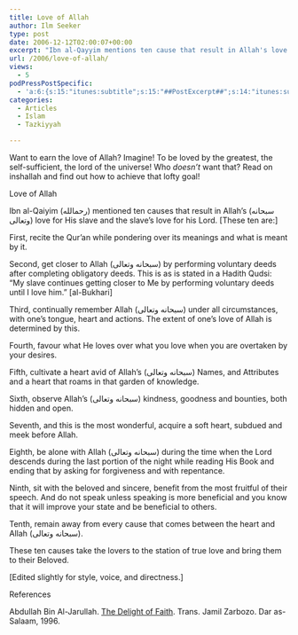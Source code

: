```yaml
---
title: Love of Allah
author: Ilm Seeker
type: post
date: 2006-12-12T02:00:07+00:00
excerpt: "Ibn al-Qayyim mentions ten cause that result in Allah's love for His slave: recite Qur'an, voluntary deeds, remember Allah, favour what He loves, ..."
url: /2006/love-of-allah/
views:
  - 5
podPressPostSpecific:
  - 'a:6:{s:15:"itunes:subtitle";s:15:"##PostExcerpt##";s:14:"itunes:summary";s:15:"##PostExcerpt##";s:15:"itunes:keywords";s:17:"##WordPressCats##";s:13:"itunes:author";s:10:"##Global##";s:15:"itunes:explicit";s:2:"No";s:12:"itunes:block";s:2:"No";}'
categories:
  - Articles
  - Islam
  - Tazkiyyah

---
```

Want to earn the love of Allah? Imagine! To be loved by the greatest, the self-sufficient, the lord of the universe! Who _doesn&#8217;t_ want that? Read on inshallah and find out how to achieve that lofty goal!

<div class="miniTitle">
  Love of Allah
</div>

Ibn al-Qaiyim (رحمالله) mentioned ten causes that result in Allah&#8217;s (سبحانه وتعالى) love for His slave and the slave&#8217;s love for his Lord. [These ten are:]

First, recite the Qur&#8217;an while pondering over its meanings and what is meant by it.

Second, get closer to Allah (سبحانه وتعالى) by performing voluntary deeds after completing obligatory deeds. This is as is stated in a Hadith Qudsi: &#8220;My slave continues getting closer to Me by performing voluntary deeds until I love him.&#8221; [al-Bukhari]

Third, continually remember Allah (سبحانه وتعالى) under all circumstances, with one&#8217;s tongue, heart and actions. The extent of one&#8217;s love of Allah is determined by this.

Fourth, favour what He loves over what you love when you are overtaken by your desires.

Fifth, cultivate a heart avid of Allah&#8217;s (سبحانه وتعالى) Names, and Attributes and a heart that roams in that garden of knowledge.

Sixth, observe Allah&#8217;s (سبحانه وتعالى) kindness, goodness and bounties, both hidden and open.

Seventh, and this is the most wonderful, acquire a soft heart, subdued and meek before Allah.

Eighth, be alone with Allah (سبحانه وتعالى) during the time when the Lord descends during the last portion of the night while reading His Book and ending that by asking for forgiveness and with repentance.

Ninth, sit with the beloved and sincere, benefit from the most fruitful of their speech. And do not speak unless speaking is more beneficial and you know that it will improve your state and be beneficial to others.

Tenth, remain away from every cause that comes between the heart and Allah (سبحانه وتعالى).

These ten causes take the lovers to the station of true love and bring them to their Beloved.

[Edited slightly for style, voice, and directness.]

<div id="referencesTitle">
  References
</div>

<p class="reference">
  Abdullah Bin Al-Jarullah. <u>The Delight of Faith</u>. Trans. Jamil Zarbozo. Dar as-Salaam, 1996.
</p>